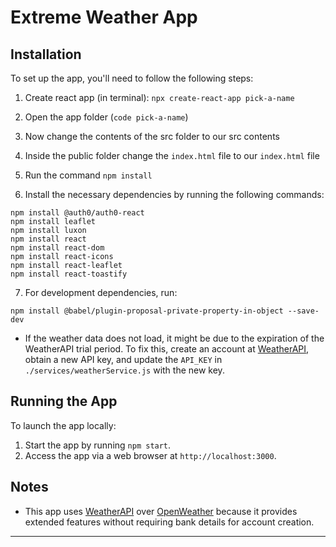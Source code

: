 
# Extreme Weather App

## Installation

To set up the app, you'll need to follow the following steps:

1. Create react app (in terminal): `npx create-react-app pick-a-name`
2. Open the app folder (`code pick-a-name`)
3. Now change the contents of the src folder to our src contents
4. Inside the public folder change the `index.html` file to our `index.html` file

5. Run the command `npm install`
6.  Install the necessary dependencies by running the following commands:
  ```
  npm install @auth0/auth0-react
  npm install leaflet
  npm install luxon
  npm install react
  npm install react-dom
  npm install react-icons
  npm install react-leaflet
  npm install react-toastify
  ```
7. For development dependencies, run:
  ```
  npm install @babel/plugin-proposal-private-property-in-object --save-dev
  ```

- If the weather data does not load, it might be due to the expiration of the WeatherAPI trial period. To fix this, create an account at [WeatherAPI](https://www.weatherapi.com/), obtain a new API key, and update the `API_KEY` in `./services/weatherService.js` with the new key.

## Running the App

To launch the app locally:

1. Start the app by running `npm start`.
2. Access the app via a web browser at `http://localhost:3000`.

## Notes

- This app uses [WeatherAPI](https://www.weatherapi.com/) over [OpenWeather](https://openweathermap.org/) because it provides extended features without requiring bank details for account creation.

--- 
